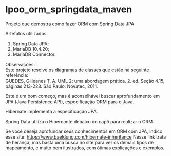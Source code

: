 # lpoo_orm_springdata_maven
Projeto que demostra como fazer ORM com Spring Data JPA

Artefatos utilizados:
1. Spring Data JPA;
2. MariaDB 10.4.20;
3. MariaDB Connector.

Observações:\
Este projeto resolve os diagramas de classes que estão na seguinte referência:\
GUEDES, Gilleanes T. A. UML 2: uma abordagem prática. 2. ed. Seção 4.15, páginas 213-228. São Paulo: Novatec, 2011.

Este é um bom começo, mas é aconselhável buscar aprofundamento em JPA (Java Persistence API), especificação ORM para o Java.

Hibernate implementa a especificação JPA.

Spring Data utiliza o Hibernante debaixo do capô para realizar o ORM.

Se você deseja aprofundar seus conhecimentos em ORM com JPA, indico esse site:
https://www.baeldung.com/hibernate-inheritance
Nesse link trata de herança, mas basta uma busca no site para ver os demais tipos de mapeamento, e muito bem ilustrados, com ótimas explicações e exemplos.